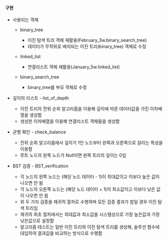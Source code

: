 #### 구현
  * 사용되는 객체
    - binary_tree
      - 이진 탐색 트리 객체 재활용(February_3w.binary_search_tree)
      - 데이터가 무작위로 배치되는 이진 트리(binary_tree) 객체로 수정
      
    - linked_list
      - 연결리스트 객체 재활용(January_5w.linked_list)
      
    - binary_search_tree
      - binary_tree를 부모 객체로 수정

  * 깊이의 리스트 - list_of_depth
    - 이진 트리의 전위 순회 알고리즘을 이용해 깊이에 따른 데이터값을 가진 이차배열을 생성함
    - 생성한 이차배열을 이용해 연결리스트 객체들을 생성함
  
  * 균형 확인 - check_balance
    - 전위 순회 알고리즘에서 깊이가 1인 노드부터 왼쪽과 오른쪽으로 갈리는 특성을 이용함
    - 루트 노드의 왼쪽 노드가 Null이면 왼쪽 트리의 깊이는 0임
  
  * BST 검증 - BST_verification
    - 각 노드의 왼쪽 노드는 (해당 노드 데이터 - 1)이 최대값이고 이보다 높은 값이 나오면 안 됨
    - 각 노드의 오른쪽 노드는 (해당 노드 데이터 + 1)이 최소값이고 이보다 낮은 값이 나오면 안 됨
    - 위 두 가지 검증을 재귀적 절차로 수행하며 모든 검증 결과가 참일 경우 이진 탐색 트리임
    - 재귀의 최초 절차에서는 최대값과 최소값을 시스템상으로 가장 높은값과 가장 낮은값으로 설정함
    - 알고리즘 테스트는 일반 이진 트리와 이진 탐색 트리를 생성해, 솔루션 함수에 대입하여 결과값을 비교하는 방식으로 수행함
